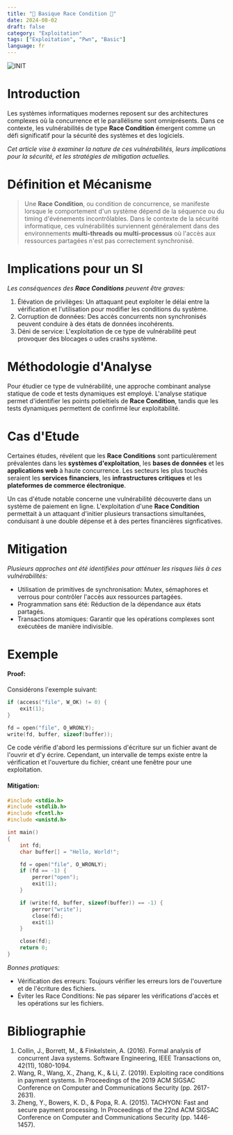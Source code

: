 ```yaml
---
title: "🛵 Basique Race Condition 🛵"
date: 2024-08-02
draft: false
category: "Exploitation"
tags: ["Exploitation", "Pwn", "Basic"]
language: fr
---
```


![INIT](/images_basic_race_conditions/fotor-ai-2024080214383.jpg)

# Introduction

Les systèmes informatiques modernes reposent sur des architectures complexes où la concurrence et le parallélisme sont omniprésents. Dans ce contexte, les vulnérabilités de type **Race Condition** émergent comme un défi significatif pour la sécurité des systèmes et des logiciels.

_Cet article vise à examiner la nature de ces vulnérabilités, leurs implications pour la sécurité, et les stratégies de mitigation actuelles._

# Définition et Mécanisme

> Une **Race Condition**, ou condition de concurrence, se manifeste lorsque le comportement d'un système dépend de la séquence ou du timing d'événements incontrôlables. Dans le contexte de la sécurité informatique, ces vulnérabilités surviennent généralement dans des environnements **multi-threads ou multi-processus** où l'accès aux ressources partagées n'est pas correctement synchronisé.

# Implications pour un SI

_Les conséquences des **Race Conditions** peuvent être graves:_
1. Élévation de privilèges: Un attaquant peut exploiter le délai entre la vérification et l'utilisation pour modifier les conditions du système.
2. Corruption de données: Des accès concurrents non synchronisés peuvent conduire à des états de données incohérents.
3. Déni de service: L'exploitation de ce type de vulnérabilité peut provoquer des blocages o udes crashs système.

# Méthodologie d'Analyse

Pour étudier ce type de vulnérabilité, une approche combinant analyse statique de code et tests dynamiques est employé. L'analyse statique permet d'identifier les points potieltiels de **Race Condition**, tandis que les tests dynamiques permettent de confirmé leur exploitabilité.

# Cas d'Etude

Certaines études, révélent que les **Race Conditions** sont particulèrement prévalentes dans les **systèmes d'exploitation**, les **bases de données** et les **applications web** à haute concurrence. Les secteurs les plus touchés seraient les **services financiers**, les **infrastructures critiques** et les **plateformes de commerce électronique**.

Un cas d'étude notable concerne une vulnérabilité découverte dans un système de paiement en ligne. L'exploitation d'une **Race Condition** permettait à un attaquant d'initier plusieurs transactions simultanées, conduisant à une double dépense et à des pertes financières signficatives.

# Mitigation

_Plusieurs approches ont été identifiées pour atténuer les risques liés à ces vulnérabilités:_
- Utilisation de primitives de synchronisation: Mutex, sémaphores et verrous pour contrôler l'accès aux ressources partagées.
- Programmation sans été: Réduction de la dépendance aux états partagés.
- Transactions atomiques: Garantir que les opérations complexes sont exécutées de manière indivisible.

# Exemple

#### Proof:

Considérons l'exemple suivant:
```c
if (access("file", W_OK) != 0) {
    exit(1);
}

fd = open("file", O_WRONLY);
write(fd, buffer, sizeof(buffer));
```

Ce code vérifie d'abord les permissions d'écriture sur un fichier avant de l'ouvrir et d'y écrire. Cependant, un intervalle de temps existe entre la vérification et l'ouverture du fichier, créant une fenêtre pour une exploitation.

#### Mitigation:
```c
#include <stdio.h>
#include <stdlib.h>
#include <fcntl.h>
#include <unistd.h>

int main()
{
    int fd;
    char buffer[] = "Hello, World!";

    fd = open("file", O_WRONLY);
    if (fd == -1) {
        perror("open");
        exit(1);
    }

    if (write(fd, buffer, sizeof(buffer)) == -1) {
        perror("write");
        close(fd);
        exit(1)
    }

    close(fd);
    return 0;
}
```

_Bonnes pratiques:_
- Vérification des erreurs: Toujours vérifier les erreurs lors de l'ouverture et de l'écriture des fichiers.
- Éviter les Race Conditions: Ne pas séparer les vérifications d'accès et les opérations sur les fichiers.

# Bibliographie

1. Collin, J., Borrett, M., & Finkelstein, A. (2016). Formal analysis of concurrent Java systems. Software Engineering, IEEE Transactions on, 42(11), 1080-1094.
2. Wang, R., Wang, X., Zhang, K., & Li, Z. (2019). Exploiting race conditions in payment systems. In Proceedings of the 2019 ACM SIGSAC Conference on Computer and Communications Security (pp. 2617-2631).
3. Zheng, Y., Bowers, K. D., & Popa, R. A. (2015). TACHYON: Fast and secure payment processing. In Proceedings of the 22nd ACM SIGSAC Conference on Computer and Communications Security (pp. 1446-1457).
